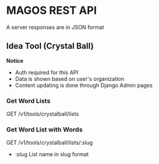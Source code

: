 # MAGOS REST API

A server responses are in JSON format








## Idea Tool (Crystal Ball)

**Notice**

*   Auth required for this API
*   Data is shown based on user's organization
*   Content updating is done through Django Admin pages

### Get Word Lists

GET /v1/tools/crystalball/lists

### Get Word List with Words

GET /v1/tools/crystalball/lists/:slug

*   :slug List name in slug format
